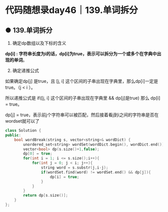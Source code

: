 # 代码随想录day46｜139.单词拆分 

## ● 139.单词拆分 

1. 确定dp数组以及下标的含义

**dp[i] : 字符串长度为i的话，dp[i]为true，表示可以拆分为一个或多个在字典中出现的单词**。

2. 确定递推公式

如果确定dp[j] 是true，且 [j, i] 这个区间的子串出现在字典里，那么dp[i]一定是true。（j < i ）。

所以递推公式是 if([j, i] 这个区间的子串出现在字典里 && dp[j]是true) 那么 dp[i] = true。

dp[j] = true，表示前j个字符串可以被匹配，然后接着看j到i之间的字符串是否在wordset就可以了

```c++
class Solution {
public:
    bool wordBreak(string s, vector<string>& wordDict) {
        unordered_set<string> wordSet(wordDict.begin(), wordDict.end());
        vector<bool> dp(s.size()+1,false);
        dp[0] = true;
        for(int i = 1; i <= s.size();i++){
            for(int j = 0; j < i; j++){
                string word = s.substr(j,i-j);
                if(wordSet.find(word) != wordSet.end() && dp[j]){
                    dp[i] = true;
                }
            }
        }
        return dp[s.size()];
    }
};
```

